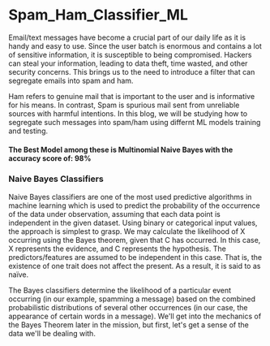 # Spam_Ham_Classifier_ML

Email/text messages have become a crucial part of our daily life as it is handy and easy to use. Since the user batch is enormous and contains a lot of sensitive information, it is susceptible to being compromised. Hackers can steal your information, leading to data theft, time wasted, and other security concerns. This brings us to the need to introduce a filter that can segregate emails into spam and ham. 

Ham refers to genuine mail that is important to the user and is informative for his means. In contrast, Spam is spurious mail sent from unreliable sources with harmful intentions. In this blog, we will be studying how to segregate such messages into spam/ham using differnt ML models training and testing. 


#### The Best Model among these is Multinomial Naive Bayes with the accuracy score of: 98%

### Naive Bayes Classifiers
Naive Bayes classifiers are one of the most used predictive algorithms in machine learning which is used to predict the probability of the occurrence of the data under observation, assuming that each data point is independent in the given dataset. Using binary or categorical input values, the approach is simplest to grasp. We may calculate the likelihood of X occurring using the Bayes theorem, given that C has occurred. In this case, X represents the evidence, and C represents the hypothesis. The predictors/features are assumed to be independent in this case. That is, the existence of one trait does not affect the present. As a result, it is said to as naïve. 

The Bayes classifiers determine the likelihood of a particular event occurring (in our example, spamming a message) based on the combined probabilistic distributions of several other occurrences (in our case, the appearance of certain words in a message). We'll get into the mechanics of the Bayes Theorem later in the mission, but first, let's get a sense of the data we'll be dealing with.
